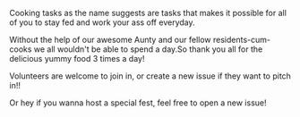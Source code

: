 Cooking tasks as the name suggests are tasks that makes it possible for all of you to stay fed and work your ass off everyday. 

Without the help of our awesome Aunty and our fellow residents-cum-cooks we all wouldn't be able to spend a day.So thank you all for the delicious yummy food 3 times a day!


Volunteers are welcome to join in, or create a new issue if they want to pitch in!!

Or hey if you wanna host a special fest, feel free to open a new issue!


